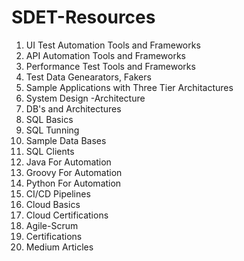 # SDET-Resources
1. UI Test Automation Tools and Frameworks
2. API Automation Tools and Frameworks
3. Performance Test Tools and Frameworks
4. Test Data Genearators, Fakers
5. Sample Applications with Three  Tier Architactures
6. System Design -Architecture 
7. DB's and Architectures
8. SQL Basics
9. SQL Tunning
10. Sample Data Bases
11. SQL Clients
12. Java For Automation
13. Groovy For Automation
14. Python For Automation
15. CI/CD Pipelines
16. Cloud Basics
17. Cloud Certifications
18. Agile-Scrum
19. Certifications
20. Medium Articles      
